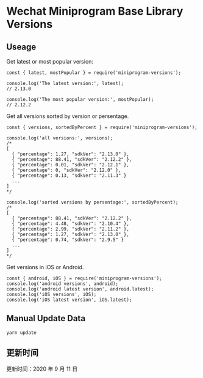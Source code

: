 
# Wechat Miniprogram Base Library Versions

## Useage

Get latest or most popular version:

```;
const { latest, mostPopular } = require('miniprogram-versions');

console.log('The latest version:', latest);
// 2.13.0

console.log('The most popular version:', mostPopular);
// 2.12.2

```

Get all versions sorted by version or persentage.

```
const { versions, sortedByPercent } = require('miniprogram-versions');

console.log('all versions:', versions);
/*
[
  { "percentage": 1.27, "sdkVer": "2.13.0" },
  { "percentage": 88.41, "sdkVer": "2.12.2" },
  { "percentage": 0.01, "sdkVer": "2.12.1" },
  { "percentage": 0, "sdkVer": "2.12.0" },
  { "percentage": 0.13, "sdkVer": "2.11.3" }
  ...
]
*/

console.log('sorted versions by persentage:', sortedByPercent);
/*
[
  { "percentage": 88.41, "sdkVer": "2.12.2" },
  { "percentage": 4.48, "sdkVer": "2.10.4" },
  { "percentage": 2.99, "sdkVer": "2.11.2" },
  { "percentage": 1.27, "sdkVer": "2.13.0" },
  { "percentage": 0.74, "sdkVer": "2.9.5" }
  ...
]
*/
```

Get versions in iOS or Android.

```
const { android, iOS } = require('miniprogram-versions');
console.log('android versions', android);
console.log('android latest version', android.latest);
console.log('iOS versions', iOS);
console.log('iOS latest version', iOS.latest);
```

## Manual Update Data

```
yarn update
```

## 更新时间

更新时间：2020 年 9 月 11 日
